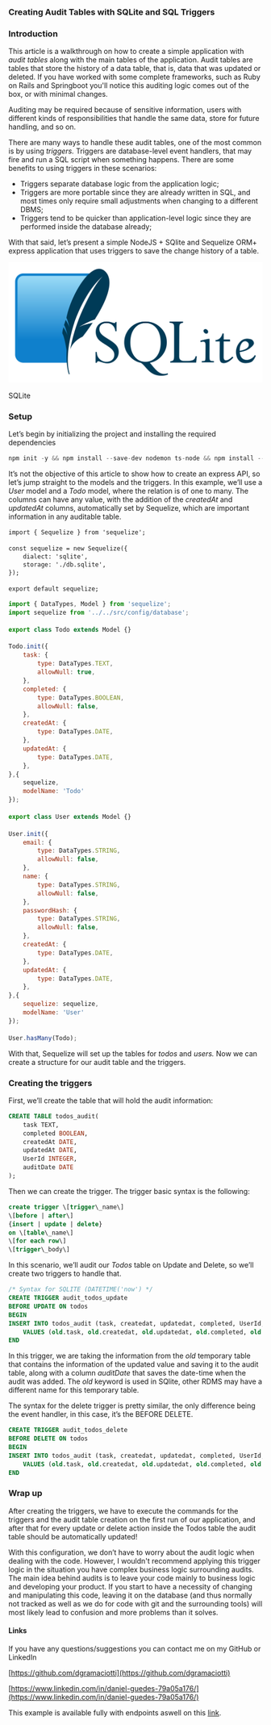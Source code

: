 ### Creating Audit Tables with SQLite and SQL Triggers

### Introduction

This article is a walkthrough on how to create a simple application with _audit tables_ along with the main tables of the application. Audit tables are tables that store the history of a data table, that is, data that was updated or deleted. If you have worked with some complete frameworks, such as Ruby on Rails and Springboot you'll notice this auditing logic comes out of the box, or with minimal changes.

Auditing may be required because of sensitive information, users with different kinds of responsibilities that handle the same data, store for future handling, and so on.

There are many ways to handle these audit tables, one of the most common is by using _triggers._ Triggers are database-level event handlers, that may fire and run a SQL script when something happens. There are some benefits to using triggers in these scenarios:

*   Triggers separate database logic from the application logic;
*   Triggers are more portable since they are already written in SQL, and most times only require small adjustments when changing to a different DBMS;
*   Triggers tend to be quicker than application-level logic since they are performed inside the database already;

With that said, let’s present a simple NodeJS + SQlite and Sequelize ORM+ express application that uses triggers to save the change history of a table.

![](./assets/sqlite.png)

SQLite

### Setup

Let’s begin by initializing the project and installing the required dependencies

```javascript
npm init -y && npm install --save-dev nodemon ts-node && npm install --save @types/express @types/node express sequelize sqlite3
```

It’s not the objective of this article to show how to create an express API, so let’s jump straight to the models and the triggers. In this example, we’ll use a _User_ model and a _Todo_ model, where the relation is of one to many. The columns can have any value, with the addition of the _createdAt_ and _updatedAt_ columns, automatically set by Sequelize, which are important information in any auditable table.

````javscript
import { Sequelize } from 'sequelize';

const sequelize = new Sequelize({
    dialect: 'sqlite',
    storage: './db.sqlite',
});

export default sequelize;
````

````javascript
import { DataTypes, Model } from 'sequelize';
import sequelize from '../../src/config/database';

export class Todo extends Model {}

Todo.init({
    task: {
        type: DataTypes.TEXT,
        allowNull: true,
    },
    completed: {
        type: DataTypes.BOOLEAN,
        allowNull: false,
    },
    createdAt: {
        type: DataTypes.DATE,
    },
    updatedAt: {
        type: DataTypes.DATE,
    },
},{
    sequelize,
    modelName: 'Todo'
});

export class User extends Model {}

User.init({
    email: {
        type: DataTypes.STRING,
        allowNull: false,
    },
    name: {
        type: DataTypes.STRING,
        allowNull: false,
    },
    passwordHash: {
        type: DataTypes.STRING,
        allowNull: false,
    },
    createdAt: {
        type: DataTypes.DATE,
    },
    updatedAt: {
        type: DataTypes.DATE,
    },
},{
    sequelize: sequelize,
    modelName: 'User'
});

User.hasMany(Todo);
````

With that, Sequelize will set up the tables for _todos_ and _users._ Now we can create a structure for our audit table and the triggers.

### Creating the triggers

First, we’ll create the table that will hold the audit information:

```sql
CREATE TABLE todos_audit(
    task TEXT,
    completed BOOLEAN,
    createdAt DATE,
    updatedAt DATE,
    UserId INTEGER,
    auditDate DATE
);
```

Then we can create the trigger. The trigger basic syntax is the following:

```sql
create trigger \[trigger\_name\]   
\[before | after\]    
{insert | update | delete}    
on \[table\_name\]    
\[for each row\]    
\[trigger\_body\]
```

In this scenario, we’ll audit our _Todos_ table on Update and Delete, so we’ll create two triggers to handle that.

```sql
/* Syntax for SQLITE (DATETIME('now') */
CREATE TRIGGER audit_todos_update
BEFORE UPDATE ON todos
BEGIN
INSERT INTO todos_audit (task, createdat, updatedat, completed, UserId, auditDate) 
    VALUES (old.task, old.createdat, old.updatedat, old.completed, old.UserId, DATETIME('now'));
END
```

In this trigger, we are taking the information from the _old_ temporary table that contains the information of the updated value and saving it to the audit table, along with a column _auditDate_ that saves the date-time when the audit was added. The _old_ keyword is used in SQlite, other RDMS may have a different name for this temporary table.

The syntax for the delete trigger is pretty similar, the only difference being the event handler, in this case, it’s the BEFORE DELETE.

```sql
CREATE TRIGGER audit_todos_delete 
BEFORE DELETE ON todos
BEGIN
INSERT INTO todos_audit (task, createdat, updatedat, completed, UserId, auditDate) 
    VALUES (old.task, old.createdat, old.updatedat, old.completed, old.UserId, DATETIME('now'));
END
```

### Wrap up

After creating the triggers, we have to execute the commands for the triggers and the audit table creation on the first run of our application, and after that for every update or delete action inside the Todos table the audit table should be automatically updated!

With this configuration, we don’t have to worry about the audit logic when dealing with the code. However, I wouldn't recommend applying this trigger logic in the situation you have complex business logic surrounding audits. The main idea behind audits is to leave your code mainly to business logic and developing your product. If you start to have a necessity of changing and manipulating this code, leaving it on the database (and thus normally not tracked as well as we do for code with git and the surrounding tools) will most likely lead to confusion and more problems than it solves.

#### Links

If you have any questions/suggestions you can contact me on my GitHub or LinkedIn

[https://github.com/dgramaciotti](https://github.com/dgramaciotti)

[https://www.linkedin.com/in/daniel-guedes-79a05a176/](https://www.linkedin.com/in/daniel-guedes-79a05a176/)

This example is available fully with endpoints aswell on this [link](https://github.com/dgramaciotti/trigger-example-sqlite).